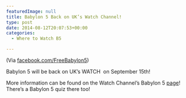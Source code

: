 ```yaml
---
featuredImage: null
title: Babylon 5 Back on UK’s Watch Channel!
type: post
date: 2014-08-12T20:07:53+00:00
categories:
  - Where to Watch B5

---
```

(Via <a href="https://www.facebook.com/FreeBabylon5" target="_blank">facebook.com/FreeBabylon5</a>)

Babylon 5 will be back on UK&#8217;s WATCH  on September 15th!

More information can be found on the Watch Channel&#8217;s Babylon 5 <a href="http://watch.uktv.co.uk/shows/babylon-5/" target="_blank">page</a>! There&#8217;s a Babylon 5 quiz there too!
